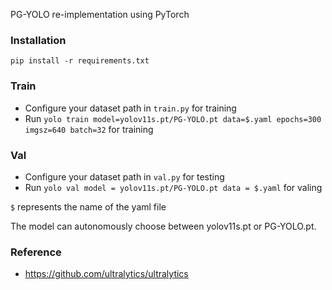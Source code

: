 PG-YOLO re-implementation using PyTorch

### Installation

```
pip install -r requirements.txt
```

### Train

* Configure your dataset path in `train.py` for training
* Run `yolo train model=yolov11s.pt/PG-YOLO.pt data=$.yaml epochs=300 imgsz=640 batch=32` for training

### Val

* Configure your dataset path in `val.py` for testing
* Run `yolo val model = yolov11s.pt/PG-YOLO.pt data = $.yaml` for valing

`$` represents the name of the yaml file

The model can autonomously choose between yolov11s.pt or PG-YOLO.pt.

### Reference

* https://github.com/ultralytics/ultralytics
